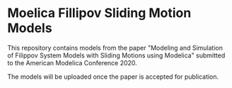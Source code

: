 # Moelica Fillipov Sliding Motion Models

This repository contains models from the paper "Modeling and Simulation of Filippov System Models with Sliding Motions using Modelica" submitted to the American Modelica Conference 2020.

The models will be uploaded once the paper is accepted for publication.
